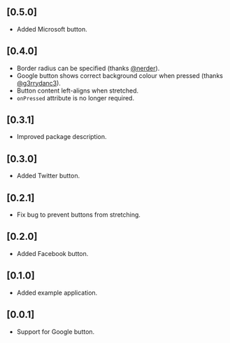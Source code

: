 ## [0.5.0]

* Added Microsoft button.

## [0.4.0]

* Border radius can be specified (thanks [@nerder](https://github.com/nerder)).
* Google button shows correct background colour when pressed (thanks [@g3rrydanc3](https://github.com/g3rrydanc3)).
* Button content left-aligns when stretched.
* `onPressed` attribute is no longer required.

## [0.3.1]

* Improved package description.

## [0.3.0]

* Added Twitter button.

## [0.2.1]

* Fix bug to prevent buttons from stretching.

## [0.2.0]

* Added Facebook button.

## [0.1.0]

* Added example application.

## [0.0.1]

* Support for Google button.
